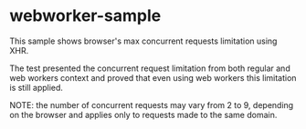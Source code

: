 webworker-sample
================

This sample shows browser's max concurrent requests limitation using XHR.

The test presented the concurrent request limitation from both regular and web workers context and proved that even using web workers this limitation is still applied.

NOTE: the number of concurrent requests may vary from 2 to 9, depending on the browser and applies only to requests made to the same domain.

